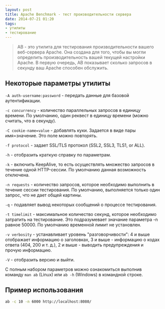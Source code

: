 ```yaml
---
layout: post
title: Apache Benchmark - тест производительности сервера
date: 2014-07-21 01:20
tags:
- утилиты
- тестирование
---
```


> AB - это утилита для тестирования производительности вашего веб-сервера Apache. Она создана для того, чтобы вы могли определить производительность вашей текущей настройки Apache. В первую очередь, AB показывает сколько запросов в секунду ваш Apache способен обслужить.

## Некоторые параметры утилиты

`-A auth-username:password` - передать данные для базовой аутентификации.

`-c concurrency` - количество параллельных запросов в единицу времени. По умолчанию, один реквест в единицу времени (можно считать, что в секунду).

`-С cookie-name=value` - добавлять куки. Задается в виде пары имя=значение. Это поле можно повторять.

`-f protocol` - задает SSL/TLS протокол (SSL2, SSL3, TLS1, or ALL).

`-h` - отобразить краткую справку по параметрам.

`-k` - включить KeepAlive, то есть осуществлять множество запросов в течение одной HTTP-сессии. По умолчанию данная возможность отключена.

`-n requests` - количество запросов, которое необходимо выполнить в течение сессии тестирования. По умолчанию, выполняется только один запрос, что не дает общей картины.

`-q` - подавляет вывод некоторых сообщений о процессе тестирования.

`-t timelimit` - максимальное количество секунд, которое необходимо затратить на тестирование. Это подразумевает значание параметра -n равное 50000. По умолчанию временной лимит не установлен.

`-v verbosity` - устанавливает уровень "разговорчивости": 4 и выше отображает информацию о заголовках, 3 и выше - информацию о кодах ответа (404, 200 и т. д.), 2 и выше - выводить предупреждения и прочую информацию.

`-V` - отобразить версию и выйти.

С полным набором параметров можно ознакомиться выполнив команду `man ab` (Linux) или `ab -h` (Windows) в командной строке.

## Пример использования

```bash
ab -c 10 -n 6000 http://localhost:8080/
```
